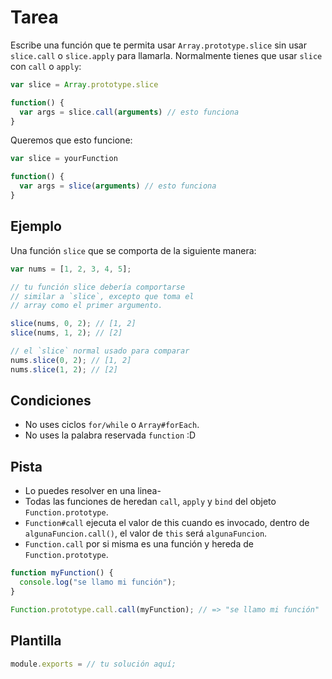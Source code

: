 # Tarea

Escribe una función que te permita usar `Array.prototype.slice` sin usar `slice.call` o `slice.apply` para llamarla.
Normalmente tienes que usar `slice` con `call` o `apply`:

```js
var slice = Array.prototype.slice

function() {
  var args = slice.call(arguments) // esto funciona
}
```

Queremos que esto funcione:

```js
var slice = yourFunction

function() {
  var args = slice(arguments) // esto funciona
}
```

## Ejemplo

Una función `slice` que se comporta de la siguiente manera:

```js
var nums = [1, 2, 3, 4, 5];

// tu función slice debería comportarse
// similar a `slice`, excepto que toma el
// array como el primer argumento.

slice(nums, 0, 2); // [1, 2]
slice(nums, 1, 2); // [2]

// el `slice` normal usado para comparar
nums.slice(0, 2); // [1, 2]
nums.slice(1, 2); // [2]
```

## Condiciones

- No uses ciclos `for/while` o `Array#forEach`.
- No uses la palabra reservada `function` :D

## Pista

- Lo puedes resolver en una linea-
- Todas las funciones de heredan `call`, `apply` y `bind` del objeto `Function.prototype`.
- `Function#call` ejecuta el valor de this cuando es invocado, dentro de `algunaFuncion.call()`, el valor de `this` será `algunaFuncion`.
- `Function.call` por si misma es una función y hereda de `Function.prototype`.

```js
function myFunction() {
  console.log("se llamo mi función");
}

Function.prototype.call.call(myFunction); // => "se llamo mi función"
```

## Plantilla

```js
module.exports = // tu solución aquí;
```
